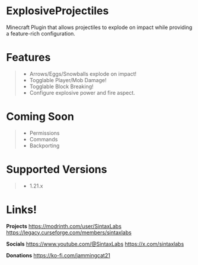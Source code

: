 # ExplosiveProjectiles
Minecraft Plugin that allows projectiles to explode on impact while providing a feature-rich configuration.

# Features

> - Arrows/Eggs/Snowballs explode on impact!
> - Togglable Player/Mob Damage!
> - Togglable Block Breaking!
> - Configure explosive power and fire aspect.

# Coming Soon

> - Permissions
> - Commands
> - Backporting

# Supported Versions

> - 1.21.x

# Links!

**Projects**
https://modrinth.com/user/SintaxLabs
https://legacy.curseforge.com/members/sintaxlabs

**Socials**
https://www.youtube.com/@SintaxLabs
https://x.com/sintaxlabs

**Donations**
https://ko-fi.com/jammingcat21

